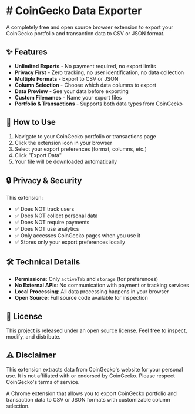 # # CoinGecko Data Exporter

A completely free and open source browser extension to export your CoinGecko portfolio and transaction data to CSV or JSON format.

## ✨ Features

- **Unlimited Exports** - No payment required, no export limits
- **Privacy First** - Zero tracking, no user identification, no data collection
- **Multiple Formats** - Export to CSV or JSON
- **Column Selection** - Choose which data columns to export
- **Data Preview** - See your data before exporting
- **Custom Filenames** - Name your export files
- **Portfolio & Transactions** - Supports both data types from CoinGecko

## 🚀 How to Use

1. Navigate to your CoinGecko portfolio or transactions page
2. Click the extension icon in your browser
3. Select your export preferences (format, columns, etc.)
4. Click "Export Data"
5. Your file will be downloaded automatically

## 🔒 Privacy & Security

This extension:
- ✅ Does NOT track users
- ✅ Does NOT collect personal data
- ✅ Does NOT require payments
- ✅ Does NOT use analytics
- ✅ Only accesses CoinGecko pages when you use it
- ✅ Stores only your export preferences locally

## 🛠️ Technical Details

- **Permissions**: Only `activeTab` and `storage` (for preferences)
- **No External APIs**: No communication with payment or tracking services
- **Local Processing**: All data processing happens in your browser
- **Open Source**: Full source code available for inspection

## 📄 License

This project is released under an open source license. Feel free to inspect, modify, and distribute.

## ⚠️ Disclaimer

This extension extracts data from CoinGecko's website for your personal use. It is not affiliated with or endorsed by CoinGecko. Please respect CoinGecko's terms of service.

A Chrome extension that allows you to export CoinGecko portfolio and transaction data to CSV or JSON formats with customizable column selection.
